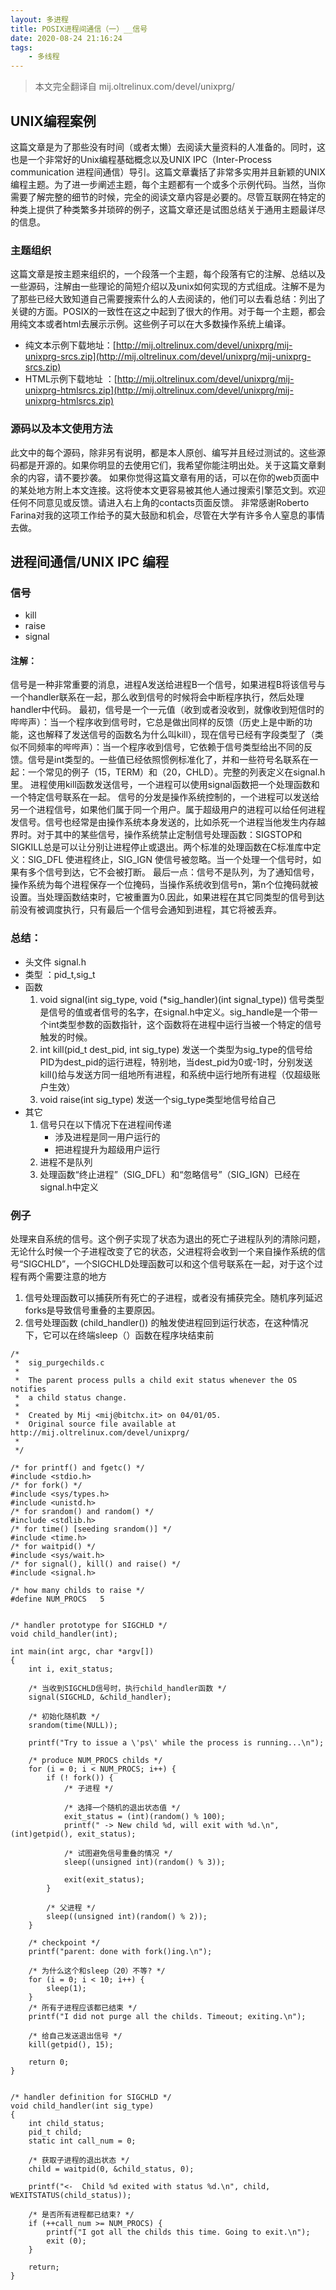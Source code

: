 ```yaml
---
layout: 多进程
title: POSIX进程间通信（一）__信号
date: 2020-08-24 21:16:24
tags:
    - 多线程
---
```


> 本文完全翻译自 mij.oltrelinux.com/devel/unixprg/


## UNIX编程案例

这篇文章是为了那些没有时间（或者太懒）去阅读大量资料的人准备的。同时，这也是一个非常好的Unix编程基础概念以及UNIX IPC（Inter-Process communication 进程间通信）导引。这篇文章囊括了非常多实用并且新颖的UNIX编程主题。为了进一步阐述主题，每个主题都有一个或多个示例代码。当然，当你需要了解完整的细节的时候，完全的阅读文章内容是必要的。尽管互联网在特定的种类上提供了种类繁多并琐碎的例子，这篇文章还是试图总结关于通用主题最详尽的信息。

### 主题组织

这篇文章是按主题来组织的，一个段落一个主题，每个段落有它的注解、总结以及一些源码，注解由一些理论的简短介绍以及unix如何实现的方式组成。注解不是为了那些已经大致知道自己需要搜索什么的人去阅读的，他们可以去看总结：列出了关键的方面。POSIX的一致性在这之中起到了很大的作用。对于每一个主题，都会用纯文本或者html去展示示例。这些例子可以在大多数操作系统上编译。
* 纯文本示例下载地址：[http://mij.oltrelinux.com/devel/unixprg/mij-unixprg-srcs.zip](http://mij.oltrelinux.com/devel/unixprg/mij-unixprg-srcs.zip)
* HTML示例下载地址 ：[http://mij.oltrelinux.com/devel/unixprg/mij-unixprg-htmlsrcs.zip](http://mij.oltrelinux.com/devel/unixprg/mij-unixprg-htmlsrcs.zip)

### 源码以及本文使用方法
此文中的每个源码，除非另有说明，都是本人原创、编写并且经过测试的。这些源码都是开源的。如果你明显的去使用它们，我希望你能注明出处。关于这篇文章剩余的内容，请不要抄袭。
如果你觉得这篇文章有用的话，可以在你的web页面中的某处地方附上本文连接。这将使本文更容易被其他人通过搜索引擎范文到。欢迎任何不同意见或反馈。请进入右上角的contacts页面反馈。
非常感谢Roberto Farina对我的这项工作给予的莫大鼓励和机会，尽管在大学有许多令人窒息的事情去做。

## 进程间通信/UNIX IPC 编程

### 信号
* kill
* raise
* signal

#### 注解：
信号是一种非常重要的消息，进程A发送给进程B一个信号，如果进程B将该信号与一个handler联系在一起，那么收到信号的时候将会中断程序执行，然后处理handler中代码。
最初，信号是一个一元值（收到或者没收到，就像收到短信时的哔哔声）：当一个程序收到信号时，它总是做出同样的反馈（历史上是中断的功能，这也解释了发送信号的函数名为什么叫kill），现在信号已经有字段类型了（类似不同频率的哔哔声）：当一个程序收到信号，它依赖于信号类型给出不同的反馈。信号是int类型的。一些值已经依照惯例标准化了，并和一些符号名联系在一起：一个常见的例子（15，TERM）和（20，CHLD）。完整的列表定义在signal.h里。
进程使用kill函数发送信号，一个进程可以使用signal函数把一个处理函数和一个特定信号联系在一起。
信号的分发是操作系统控制的，一个进程可以发送给另一个进程信号，如果他们属于同一个用户。属于超级用户的进程可以给任何进程发信号。信号也经常是由操作系统本身发送的，比如杀死一个进程当他发生内存越界时。对于其中的某些信号，操作系统禁止定制信号处理函数：SIGSTOP和SIGKILL总是可以让分别让进程停止或退出。两个标准的处理函数在C标准库中定义：SIG_DFL 使进程终止，SIG_IGN 使信号被忽略。当一个处理一个信号时，如果有多个信号到达，它不会被打断。
最后一点：信号不是队列，为了通知信号，操作系统为每个进程保存一个位掩码，当操作系统收到信号n，第n个位掩码就被设置。当处理函数结束时，它被重置为0.因此，如果进程在其它同类型的信号到达前没有被调度执行，只有最后一个信号会通知到进程，其它将被丢弃。

### 总结：
* 头文件 signal.h
* 类型 ：pid_t,sig_t
* 函数
	1. void signal(int sig_type, void (*sig_handler)(int signal_type))
		信号类型是信号的值或者信号的名字，在signal.h中定义。sig_handle是一个带一个int类型参数的函数指针，这个函数将在进程中运行当被一个特定的信号触发的时候。
	2. int kill(pid_t dest_pid, int sig_type)
		发送一个类型为sig_type的信号给PID为dest_pid的运行进程，特别地，当dest_pid为0或-1时，分别发送kill()给与发送方同一组地所有进程，和系统中运行地所有进程（仅超级账户生效）
	3. void raise(int sig_type)
		发送一个sig_type类型地信号给自己
* 其它
	1. 信号只在以下情况下在进程间传递
		* 涉及进程是同一用户运行的
		* 把进程提升为超级用户运行
	2. 进程不是队列
	3. 处理函数“终止进程”（SIG_DFL）和“忽略信号”（SIG_IGN）已经在signal.h中定义

### 例子
处理来自系统的信号。这个例子实现了状态为退出的死亡子进程队列的清除问题，无论什么时候一个子进程改变了它的状态，父进程将会收到一个来自操作系统的信号“SIGCHLD”，一个SIGCHLD处理函数可以和这个信号联系在一起，对于这个过程有两个需要注意的地方
1. 信号处理函数可以捕获所有死亡的子进程，或者没有捕获完全。随机序列延迟forks是导致信号重叠的主要原因。
2. 信号处理函数 (child_handler()) 的触发使进程回到运行状态，在这种情况下，它可以在终端sleep（）函数在程序块结束前

~~~
/*
 *  sig_purgechilds.c
 *  
 *  The parent process pulls a child exit status whenever the OS notifies
 *  a child status change.
 *
 *  Created by Mij <mij@bitchx.it> on 04/01/05.
 *  Original source file available at http://mij.oltrelinux.com/devel/unixprg/
 *
 */

/* for printf() and fgetc() */
#include <stdio.h>
/* for fork() */
#include <sys/types.h>
#include <unistd.h>
/* for srandom() and random() */
#include <stdlib.h>
/* for time() [seeding srandom()] */
#include <time.h>
/* for waitpid() */
#include <sys/wait.h>
/* for signal(), kill() and raise() */
#include <signal.h>

/* how many childs to raise */
#define NUM_PROCS   5


/* handler prototype for SIGCHLD */
void child_handler(int);

int main(int argc, char *argv[])
{
    int i, exit_status;
    
    /* 当收到SIGCHLD信号时，执行child_handler函数 */
    signal(SIGCHLD, &child_handler);

    /* 初始化随机数 */
    srandom(time(NULL));
    
    printf("Try to issue a \'ps\' while the process is running...\n");
                                                                                                                                                                                                                                     
    /* produce NUM_PROCS childs */
    for (i = 0; i < NUM_PROCS; i++) {
        if (! fork()) {
            /* 子进程 */
            
            /* 选择一个随机的退出状态值 */
            exit_status = (int)(random() % 100);
            printf(" -> New child %d, will exit with %d.\n", (int)getpid(), exit_status);
            
            /* 试图避免信号重叠的情况 */
            sleep((unsigned int)(random() % 3));

            exit(exit_status);
        } 
        
        /* 父进程 */
        sleep((unsigned int)(random() % 2));
    }

    /* checkpoint */
    printf("parent: done with fork()ing.\n");

    /* 为什么这个和sleep（20）不等? */
    for (i = 0; i < 10; i++) {
        sleep(1);
    }
    /* 所有子进程应该都已结束 */
    printf("I did not purge all the childs. Timeout; exiting.\n");
    
    /* 给自己发送退出信号 */
    kill(getpid(), 15);

    return 0;
}


/* handler definition for SIGCHLD */
void child_handler(int sig_type)
{
    int child_status;
    pid_t child;
    static int call_num = 0;

    /* 获取子进程的退出状态 */
    child = waitpid(0, &child_status, 0);
    
    printf("<-  Child %d exited with status %d.\n", child, WEXITSTATUS(child_status)); 
    
    /* 是否所有进程都已结束? */
    if (++call_num >= NUM_PROCS) {
        printf("I got all the childs this time. Going to exit.\n");
        exit (0);
    }
    
    return;
}

~~~